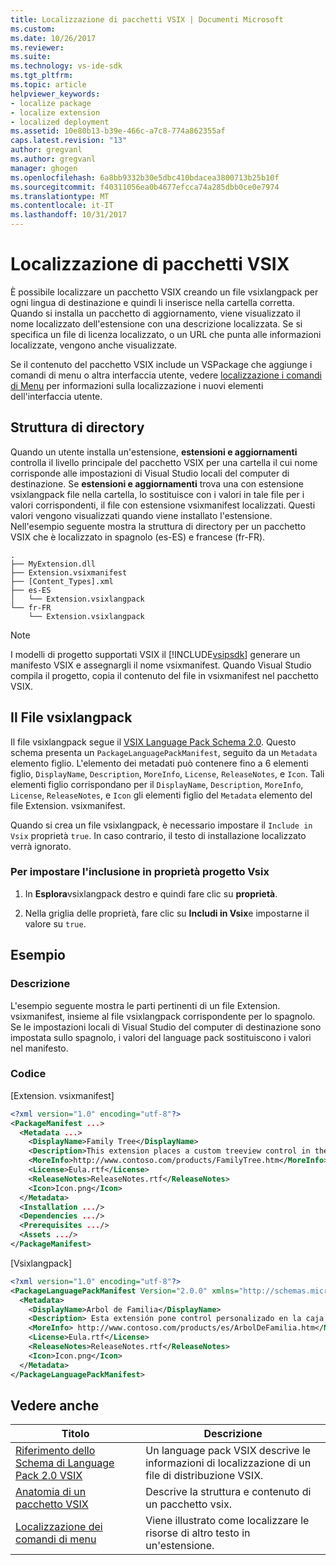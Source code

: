 ```yaml
---
title: Localizzazione di pacchetti VSIX | Documenti Microsoft
ms.custom: 
ms.date: 10/26/2017
ms.reviewer: 
ms.suite: 
ms.technology: vs-ide-sdk
ms.tgt_pltfrm: 
ms.topic: article
helpviewer_keywords:
- localize package
- localize extension
- localized deployment
ms.assetid: 10e80b13-b39e-466c-a7c8-774a862355af
caps.latest.revision: "13"
author: gregvanl
ms.author: gregvanl
manager: ghogen
ms.openlocfilehash: 6a8bb9332b30e5dbc410bdacea3800713b25b10f
ms.sourcegitcommit: f40311056ea0b4677efcca74a285dbb0ce0e7974
ms.translationtype: MT
ms.contentlocale: it-IT
ms.lasthandoff: 10/31/2017
---
```

# <a name="localizing-vsix-packages"></a>Localizzazione di pacchetti VSIX

È possibile localizzare un pacchetto VSIX creando un file vsixlangpack per ogni lingua di destinazione e quindi li inserisce nella cartella corretta. Quando si installa un pacchetto di aggiornamento, viene visualizzato il nome localizzato dell'estensione con una descrizione localizzata. Se si specifica un file di licenza localizzato, o un URL che punta alle informazioni localizzate, vengono anche visualizzate.

Se il contenuto del pacchetto VSIX include un VSPackage che aggiunge i comandi di menu o altra interfaccia utente, vedere [localizzazione i comandi di Menu](../extensibility/localizing-menu-commands.md) per informazioni sulla localizzazione i nuovi elementi dell'interfaccia utente.

## <a name="directory-structure"></a>Struttura di directory

 Quando un utente installa un'estensione, **estensioni e aggiornamenti** controlla il livello principale del pacchetto VSIX per una cartella il cui nome corrisponde alle impostazioni di Visual Studio locali del computer di destinazione. Se **estensioni e aggiornamenti** trova una con estensione vsixlangpack file nella cartella, lo sostituisce con i valori in tale file per i valori corrispondenti, il file con estensione vsixmanifest localizzati. Questi valori vengono visualizzati quando viene installato l'estensione. Nell'esempio seguente mostra la struttura di directory per un pacchetto VSIX che è localizzato in spagnolo (es-ES) e francese (fr-FR).  

```text
.
├── MyExtension.dll
├── Extension.vsixmanifest
├── [Content_Types].xml
├── es-ES
│   └── Extension.vsixlangpack
└── fr-FR
    └── Extension.vsixlangpack
```

> [!NOTE]
> I modelli di progetto supportati VSIX il [!INCLUDE[vsipsdk](../extensibility/includes/vsipsdk_md.md)] generare un manifesto VSIX e assegnargli il nome vsixmanifest. Quando Visual Studio compila il progetto, copia il contenuto del file in vsixmanifest nel pacchetto VSIX.

## <a name="the-extensionvsixlangpack-file"></a>Il File vsixlangpack

Il file vsixlangpack segue il [VSIX Language Pack Schema 2.0](../extensibility/vsix-language-pack-schema-2-0-reference.md). Questo schema presenta un `PackageLanguagePackManifest`, seguito da un `Metadata` elemento figlio. L'elemento dei metadati può contenere fino a 6 elementi figlio, `DisplayName`, `Description`, `MoreInfo`, `License`, `ReleaseNotes`, e `Icon`. Tali elementi figlio corrispondano per il `DisplayName`, `Description`, `MoreInfo`, `License`, `ReleaseNotes`, e `Icon` gli elementi figlio del `Metadata` elemento del file Extension. vsixmanifest.

Quando si crea un file vsixlangpack, è necessario impostare il `Include in Vsix` proprietà `true`. In caso contrario, il testo di installazione localizzato verrà ignorato.

### <a name="to-set-the-include-in-vsix-property"></a>Per impostare l'inclusione in proprietà progetto Vsix

1. In **Esplora**vsixlangpack destro e quindi fare clic su **proprietà**.

2.  Nella griglia delle proprietà, fare clic su **Includi in Vsix**e impostarne il valore su `true`.

## <a name="example"></a>Esempio

### <a name="description"></a>Descrizione

L'esempio seguente mostra le parti pertinenti di un file Extension. vsixmanifest, insieme al file vsixlangpack corrispondente per lo spagnolo. Se le impostazioni locali di Visual Studio del computer di destinazione sono impostata sullo spagnolo, i valori del language pack sostituiscono i valori nel manifesto.

### <a name="code"></a>Codice

 [Extension. vsixmanifest]

```xml
<?xml version="1.0" encoding="utf-8"?>
<PackageManifest ...>
  <Metadata ...>
    <DisplayName>Family Tree</DisplayName>
    <Description>This extension places a custom treeview control in the toolbox that is optimized for handling family tree information.</Description>
    <MoreInfo>http://www.contoso.com/products/FamilyTree.htm</MoreInfo>
    <License>Eula.rtf</License>
    <ReleaseNotes>ReleaseNotes.rtf</ReleaseNotes>
    <Icon>Icon.png</Icon>
  </Metadata>
  <Installation .../>
  <Dependencies .../>
  <Prerequisites .../>
  <Assets .../>
</PackageManifest>
```

 [Vsixlangpack]

```xml
<?xml version="1.0" encoding="utf-8"?>
<PackageLanguagePackManifest Version="2.0.0" xmlns="http://schemas.microsoft.com/developer/vsx-schema/2011">
  <Metadata>
    <DisplayName>Arbol de Familia</DisplayName>
    <Description> Esta extensión pone control personalizado en la caja de herramientas por manejar información de familia.</Description>
    <MoreInfo> http://www.contoso.com/products/es/ArbolDeFamilia.htm</MoreInfo>
    <License>Eula.rtf</License>
    <ReleaseNotes>ReleaseNotes.rtf</ReleaseNotes>
    <Icon>Icon.png</Icon>
  </Metadata>
</PackageLanguagePackManifest>
```

## <a name="see-also"></a>Vedere anche

|Titolo|Descrizione|
|-----------|-----------------|
|[Riferimento dello Schema di Language Pack 2.0 VSIX](../extensibility/vsixlanguagepack-element-vsix-language-pack-schema.md)|Un language pack VSIX descrive le informazioni di localizzazione di un file di distribuzione VSIX.|
|[Anatomia di un pacchetto VSIX](../extensibility/anatomy-of-a-vsix-package.md)|Descrive la struttura e contenuto di un pacchetto vsix.|
|[Localizzazione dei comandi di menu](../extensibility/localizing-menu-commands.md)|Viene illustrato come localizzare le risorse di altro testo in un'estensione.|